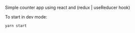 Simple counter app using react and (redux | useReducer hook)

To start in dev mode:

```
yarn start
```
